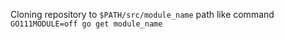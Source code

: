Cloning repository to `$PATH/src/module_name` path like command `GO111MODULE=off go get module_name`
